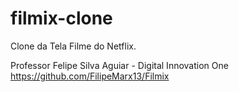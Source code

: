 # filmix-clone

Clone da Tela Filme do Netflix.

Professor Felipe Silva Aguiar - Digital Innovation One
https://github.com/FilipeMarx13/Filmix
